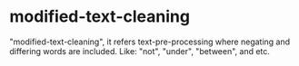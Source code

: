 # modified-text-cleaning
"modified-text-cleaning", it refers text-pre-processing where negating and differing words are included. Like: "not", "under", "between", and etc.
